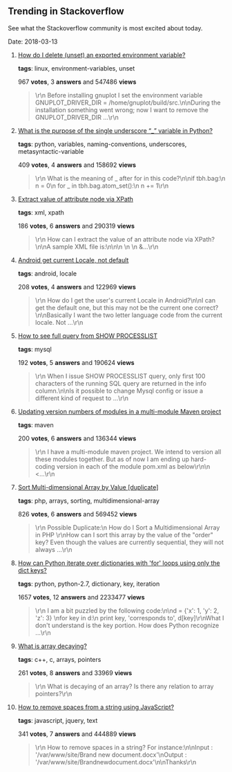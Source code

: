 ## Trending in Stackoverflow

See what the Stackoverflow community is most excited about today.

Date: 2018-03-13


1. [How do I delete (unset) an exported environment variable?](https://stackoverflow.com/questions/6877727/how-do-i-delete-unset-an-exported-environment-variable)

    **tags**: linux, environment-variables, unset
            
    967 **votes**, 3 **answers** and 547486 **views**

    > \r\n            Before installing gnuplot I set the environment variable GNUPLOT_DRIVER_DIR = /home/gnuplot/build/src.\n\nDuring the installation something went wrong; now I want to remove the GNUPLOT_DRIVER_DIR ...\r\n        

    
2. [What is the purpose of the single underscore “_” variable in Python?](https://stackoverflow.com/questions/5893163/what-is-the-purpose-of-the-single-underscore-variable-in-python)

    **tags**: python, variables, naming-conventions, underscores, metasyntactic-variable
            
    409 **votes**, 4 **answers** and 158692 **views**

    > \r\n            What is the meaning of _ after for in this code?\n\nif tbh.bag:\n   n = 0\n   for _ in tbh.bag.atom_set():\n      n += 1\r\n        

    
3. [Extract value of attribute node via XPath](https://stackoverflow.com/questions/4835891/extract-value-of-attribute-node-via-xpath)

    **tags**: xml, xpath
            
    186 **votes**, 6 **answers** and 290319 **views**

    > \r\n            How can I extract the value of an attribute node via XPath?\n\nA sample XML file is:\n\n<parents name='Parents'>\n  <Parent id='1' name='Parent_1'>\n    <Children name='Children'>\n      &...\r\n        

    
4. [Android get current Locale, not default](https://stackoverflow.com/questions/14389349/android-get-current-locale-not-default)

    **tags**: android, locale
            
    208 **votes**, 4 **answers** and 122969 **views**

    > \r\n            How do I get the user's current Locale in Android?\n\nI can get the default one, but this may not be the current one correct?\n\nBasically I want the two letter language code from the current locale. Not ...\r\n        

    
5. [How to see full query from SHOW PROCESSLIST](https://stackoverflow.com/questions/3638689/how-to-see-full-query-from-show-processlist)

    **tags**: mysql
            
    192 **votes**, 5 **answers** and 190624 **views**

    > \r\n            When I issue SHOW PROCESSLIST query, only first 100 characters of the running SQL query are returned in the info column.\n\nIs it possible to change Mysql config or issue a different kind of request to ...\r\n        

    
6. [Updating version numbers of modules in a multi-module Maven project](https://stackoverflow.com/questions/5726291/updating-version-numbers-of-modules-in-a-multi-module-maven-project)

    **tags**: maven
            
    200 **votes**, 6 **answers** and 136344 **views**

    > \r\n            I have a multi-module maven project. We intend to version all these modules together. But as of now I am ending up hard-coding version in each of the module pom.xml as below\r\n<parent>\n    <...\r\n        

    
7. [Sort Multi-dimensional Array by Value [duplicate]](https://stackoverflow.com/questions/2699086/sort-multi-dimensional-array-by-value)

    **tags**: php, arrays, sorting, multidimensional-array
            
    826 **votes**, 6 **answers** and 569452 **views**

    > \r\n            Possible Duplicate:\n  How do I Sort a Multidimensional Array in PHP  \r\nHow can I sort this array by the value of the "order" key? Even though the values are currently sequential, they will not always ...\r\n        

    
8. [How can Python iterate over dictionaries with 'for' loops using only the dict keys?](https://stackoverflow.com/questions/3294889/how-can-python-iterate-over-dictionaries-with-for-loops-using-only-the-dict-ke)

    **tags**: python, python-2.7, dictionary, key, iteration
            
    1657 **votes**, 12 **answers** and 2233477 **views**

    > \r\n            I am a bit puzzled by the following code:\n\nd = {'x': 1, 'y': 2, 'z': 3} \nfor key in d:\n    print key, 'corresponds to', d[key]\r\nWhat I don't understand is the key portion. How does Python recognize ...\r\n        

    
9. [What is array decaying?](https://stackoverflow.com/questions/1461432/what-is-array-decaying)

    **tags**: c++, c, arrays, pointers
            
    261 **votes**, 8 **answers** and 33969 **views**

    > \r\n            What is decaying of an array? Is there any relation to array pointers?\r\n        

    
10. [How to remove spaces from a string using JavaScript?](https://stackoverflow.com/questions/5963182/how-to-remove-spaces-from-a-string-using-javascript)

    **tags**: javascript, jquery, text
            
    341 **votes**, 7 **answers** and 444889 **views**

    > \r\n            How to remove spaces in a string? For instance:\n\nInput  : '/var/www/site/Brand new document.docx'\nOutput : '/var/www/site/Brandnewdocument.docx'\n\nThanks\r\n        

    